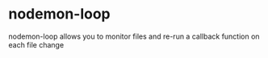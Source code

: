 # nodemon-loop
nodemon-loop allows you to monitor files and re-run a callback function on each file change
